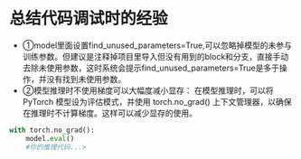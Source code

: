 # 总结代码调试时的经验
* ①model里面设置find_unused_parameters=True,可以忽略掉模型的未参与训练参数。但建议是注释掉项目里导入但没有用到的block和分支，直接手动去除未使用参数，这时系统会提示find_unused_parameters=True是多于操作，并没有找到未使用参数。
* ②模型推理时不使用梯度可以大幅度减小显存： 在模型推理时，可以将 PyTorch 模型设为评估模式，并使用 torch.no_grad() 上下文管理器，以确保在推理时不计算梯度。这样可以减少显存的使用。
```python
with torch.no_grad():
    model.eval()
    #你的推理代码...>
```



